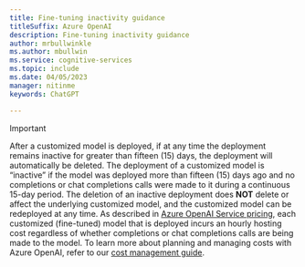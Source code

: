 ```yaml
---
title: Fine-tuning inactivity guidance
titleSuffix: Azure OpenAI
description: Fine-tuning inactivity guidance
author: mrbullwinkle 
ms.author: mbullwin 
ms.service: cognitive-services
ms.topic: include
ms.date: 04/05/2023
manager: nitinme
keywords: ChatGPT

---
```


> [!IMPORTANT]
> After a customized model is deployed, if at any time the deployment remains inactive for greater than fifteen (15) days, the deployment will automatically be deleted. The deployment of a customized model is “inactive” if the model was deployed more than fifteen (15) days ago and no completions or chat completions calls were made to it during a continuous 15-day period. The deletion of an inactive deployment does **NOT** delete or affect the underlying customized model, and the customized model can be redeployed at any time. As described in [Azure OpenAI Service pricing](https://azure.microsoft.com/pricing/details/cognitive-services/openai-service/), each customized (fine-tuned) model that is deployed incurs an hourly hosting cost regardless of whether completions or chat completions calls are being made to the model. To learn more about planning and managing costs with Azure OpenAI, refer to our [cost management guide](/azure/cognitive-services/openai/how-to/manage-costs#base-series-and-codex-series-fine-tuned-models). 